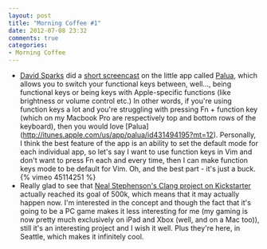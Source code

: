 ```yaml
---
layout: post
title: "Morning Coffee #1"
date: 2012-07-08 23:32
comments: true
categories:
- Morning Coffee
---
```


* [David Sparks](http://www.macsparky.com/) did a [short screencast](http://www.macsparky.com/blog/2012/7/3/function-key-management-with-palua-screencast.html) on the little app called [Palua](http://itunes.apple.com/us/app/palua/id431494195?mt=12), which allows you to switch your functional keys between, well…, being functional keys or being keys with Apple-specific functions (like brightness or volume control etc.) In other words, if you're using function keys a lot and you're struggling with pressing Fn + function key (which on my Macbook Pro are respectively top and bottom rows of the keyboard), then you would love [Palua] (http://itunes.apple.com/us/app/palua/id431494195?mt=12). Personally, I think the best feature of the app is an ability to set the default mode for each individual app, so let's say I want to use function keys in Vim and don't want to press Fn each and every time, then I can make function keys mode to be default for Vim. Oh, and the best part - it's just a buck.
{% vimeo 45114251 %}
* Really glad to see that [Neal Stephenson's Clang project on Kickstarter](http://www.kickstarter.com/projects/260688528/clang) actually reached its goal of 500k, which means that it may actually happen now. I'm interested in the concept and though the fact that it's going to be a PC game makes it less interesting for me (my gaming is now pretty much exclusively on iPad and Xbox (well, and on a Mac too)), still it's an interesting project and I wish it well. Plus they're here, in Seattle, which makes it infinitely cool. 


